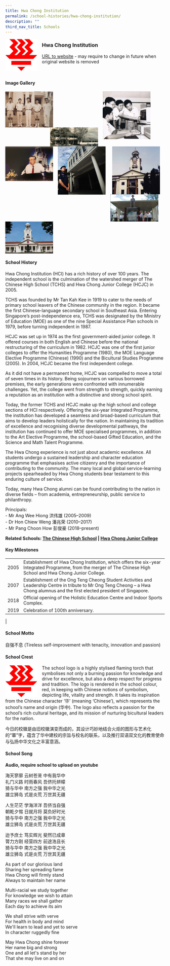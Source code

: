 ```yaml
---
title: Hwa Chong Institution
permalink: /school-histories/hwa-chong-institution/
description: ""
third_nav_title: Schools
---
```

<img src="/images/hwachonginstitution1.jpg" style="width:20%;margin-right:15px;" align = "left">

### **Hwa Chong Institution**
[URL to website](https://www.hci.edu.sg/) - may require to change in future when original website is removed

<br clear="left">

#### **Image Gallery**

<p><a href="https://staging.d1yxymztqoj7qn.amplifyapp.com/images/hwachonginstitution2.jpg">  
<img src="/images/hwachonginstitution2.jpg" style="width:30%;margin-right:15px;" align = "left">
</a></p>

<p><a href="https://staging.d1yxymztqoj7qn.amplifyapp.com/images/hwachonginstitution4.jpg">  
<img src="/images/hwachonginstitution4.jpg" style="width:30%;margin-right:45px;" align = "right">
</a></p>

<p><a href="https://staging.d1yxymztqoj7qn.amplifyapp.com/images/hwachonginstitution3.jpg">  
<img src="/images/hwachonginstitution3.jpg" style="width:30%;margin-right:15px;" align = "right">
</a></p>

<p><a href="https://staging.d1yxymztqoj7qn.amplifyapp.com/images/hwachonginstitution6.jpg">  
<img src="/images/hwachonginstitution6.jpg" style="width:30%;margin-right:15px;" align = "right">
</a></p>

<p><a href="https://staging.d1yxymztqoj7qn.amplifyapp.com/images/hwachonginstitution5.jpg">  
<img src="/images/hwachonginstitution5.jpg" style="width:30%;margin-right:15px;" align = "left">
</a></p>

<p><a href="https://staging.d1yxymztqoj7qn.amplifyapp.com/images/hwachonginstitution8.jpg">  
<img src="/images/hwachonginstitution8.jpg" style="width:30%;margin-right:15px;" align = "left">
</a></p>

<p><a href="https://staging.d1yxymztqoj7qn.amplifyapp.com/images/hwachonginstitution7.jpg">  
<img src="/images/hwachonginstitution7.jpg" style="width:30%;margin-right:15px;" align = "left">
</a></p>

<p><a href="https://staging.d1yxymztqoj7qn.amplifyapp.com/images/hwachonginstitution9.jpg">  
<img src="/images/hwachonginstitution9.jpg" style="width:30%;margin-right:15px;" align = "left">
</a></p>

<br clear="left">

#### **School History**
Hwa Chong Institution (HCI) has a rich history of over 100 years. The independent school is the culmination of the watershed merger of The Chinese High School (TCHS) and Hwa Chong Junior College (HCJC) in 2005.

TCHS was founded by Mr Tan Kah Kee in 1919 to cater to the needs of primary school leavers of the Chinese community in the region. It became the first Chinese-language secondary school in Southeast Asia. Entering Singapore’s post-independence era, TCHS was designated by the Ministry of Education (MOE) as one of the nine Special Assistance Plan schools in 1979, before turning independent in 1987.

HCJC was set up in 1974 as the first government-aided junior college. It offered courses in both English and Chinese before the national restructuring of the curriculum in 1982. HCJC was one of the first junior colleges to offer the Humanities Programme (1980), the MOE Language Elective Programme (Chinese) (1990) and the Bicultural Studies Programme (2005). In 2004, HCJC became the first independent college.

As it did not have a permanent home, HCJC was compelled to move a total of seven times in its history. Being sojourners on various borrowed premises, the early generations were confronted with innumerable challenges. Yet, the college went from strength to strength, quickly earning a reputation as an institution with a distinctive and strong school spirit.

Today, the former TCHS and HCJC make up the high school and college sections of HCI respectively. Offering the six-year Integrated Programme, the institution has developed a seamless and broad-based curriculum that aims to develop leaders holistically for the nation. In maintaining its tradition of excellence and recognising diverse developmental pathways, the institution has continued to offer MOE specialised programmes, in addition to the Art Elective Programme, the school-based Gifted Education, and the Science and Math Talent Programme.

The Hwa Chong experience is not just about academic excellence. All students undergo a sustained leadership and character education programme that emphasises active citizenry and the importance of contributing to the community. The many local and global service-learning projects spearheaded by Hwa Chong students bear testament to this enduring culture of service.

Today, many Hwa Chong alumni can be found contributing to the nation in diverse fields – from academia, entrepreneurship, public service to philanthropy.

Principals:<br>
\- Mr Ang Wee Hiong 洪伟雄 (2005–2009)<br>
\- Dr Hon Chiew Weng 潘兆荣 (2010–2017)<br>
\- Mr Pang Choon How 彭俊豪 (2018–present)

**Related Schools: [The Chinese High School](https://staging.d1yxymztqoj7qn.amplifyapp.com/school-histories/the-chinese-high-sch/) \| [Hwa Chong Junior College](https://staging.d1yxymztqoj7qn.amplifyapp.com/school-histories/hwa-chong-jc/)**

#### **Key Milestones**

|  |  |
|:---:|---|
| 2005 | Establishment of Hwa Chong Institution, which offers the six-year Integrated Programme, from the merger of The Chinese High School and Hwa Chong Junior College. |
| 2007 | Establishment of the Ong Teng Cheong Student Activities and Leadership Centre in tribute to Mr Ong Teng Cheong – a Hwa Chong alumnus and the first elected president of Singapore. |
| 2018 | Official opening of the Holistic Education Centre and Indoor Sports Complex. |
| 2019 | Celebration of 100th anniversary. |
|

#### **School Motto**
自强不息 (Tireless self-improvement with tenacity, innovation and passion)

#### **School Crest**
<img src="/images/hwachonginstitution1.jpg" style="width:20%;margin-right:15px;" align = "left">

The school logo is a highly stylised flaming torch that symbolises not only a burning passion for knowledge and drive for excellence, but also a deep respect for progress and tradition. The logo is rendered in the school colour, red, in keeping with Chinese notions of symbolism, depicting life, vitality and strength. It takes its inspiration from the Chinese character ‘华’ (meaning ‘Chinese’), which represents the school’s name and origin (华中). The logo also reflects a passion for the school’s rich cultural heritage, and its mission of nurturing bicultural leaders for the nation.

今日的校徽是由旧校徽演变而成的，其设计巧妙地结合火炬的图形与艺术化的“華”字，蕴含了华中建校的宗旨与校名的联系，以及推行双语双文化的教育使命与弘扬中华文化之丰富意涵。

#### **School Song**
**Audio, require school to upload on youtube**

海天寥廓 云树苍茏 中有我华中<br>
礼门义路 时雨春风 吾侪托帡幪<br>
猗与华中 南方之强 我中华之光<br>
雄立狮岛 式是炎荒 万世其无疆

人生茫茫 学海洋洋 吾侪当自强<br>
朝乾夕惕 日就月将 莫负好时光<br>
猗与华中 南方之强 我中华之光<br>
雄立狮岛 式是炎荒 万世其无疆

迨予庶士 笃实辉光 斐然已成章<br>
膂力方刚 经营四方 前途浩且长<br>
猗与华中 南方之强 我中华之光<br>
雄立狮岛 式是炎荒 万世其无疆

As part of our glorious land<br>
Sharing her spreading fame<br>
Hwa Chong will firmly stand<br>
Always to maintain her name

Multi-racial we study together<br>
For knowledge we wish to attain<br>
Many races we shall gather<br>
Each day to achieve its aim

We shall strive with verve<br>
For health in body and mind<br>
We'll learn to lead and yet to serve<br>
In character ruggedly fine

May Hwa Chong shine forever<br>
Her name big and strong<br>
One and all let's stand by her<br>
That she may live on and on